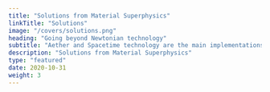 ```yaml
---
title: "Solutions from Material Superphysics"
linkTitle: "Solutions"
image: "/covers/solutions.png"
heading: "Going beyond Newtonian technology"
subtitle: "Aether and Spacetime technology are the main implementations of Solutions from Material Superphysics"
description: "Solutions from Material Superphysics"
type: "featured"
date: 2020-10-31
weight: 3
---
```

